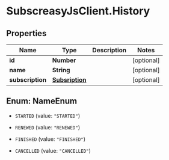 # SubscreasyJsClient.History

## Properties
Name | Type | Description | Notes
------------ | ------------- | ------------- | -------------
**id** | **Number** |  | [optional] 
**name** | **String** |  | [optional] 
**subscription** | [**Subsription**](Subsription.md) |  | [optional] 


<a name="NameEnum"></a>
## Enum: NameEnum


* `STARTED` (value: `"STARTED"`)

* `RENEWED` (value: `"RENEWED"`)

* `FINISHED` (value: `"FINISHED"`)

* `CANCELLED` (value: `"CANCELLED"`)




